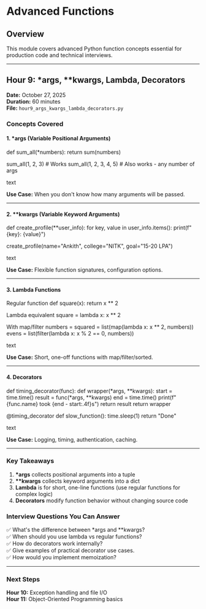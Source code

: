 # Advanced Functions

## Overview

This module covers advanced Python function concepts essential for production code and technical interviews.

---

## Hour 9: *args, **kwargs, Lambda, Decorators

**Date:** October 27, 2025  
**Duration:** 60 minutes  
**File:** `hour9_args_kwargs_lambda_decorators.py`

### Concepts Covered

#### 1. *args (Variable Positional Arguments)
def sum_all(*numbers):
return sum(numbers)

sum_all(1, 2, 3) # Works
sum_all(1, 2, 3, 4, 5) # Also works - any number of args

text

**Use Case:** When you don't know how many arguments will be passed.

---

#### 2. **kwargs (Variable Keyword Arguments)
def create_profile(**user_info):
for key, value in user_info.items():
print(f"{key}: {value}")

create_profile(name="Ankith", college="NITK", goal="15-20 LPA")

text

**Use Case:** Flexible function signatures, configuration options.

---

#### 3. Lambda Functions
Regular function
def square(x):
return x ** 2

Lambda equivalent
square = lambda x: x ** 2

With map/filter
numbers =​
squared = list(map(lambda x: x ** 2, numbers))
evens = list(filter(lambda x: x % 2 == 0, numbers))

text

**Use Case:** Short, one-off functions with map/filter/sorted.

---

#### 4. Decorators
def timing_decorator(func):
def wrapper(*args, **kwargs):
start = time.time()
result = func(*args, **kwargs)
end = time.time()
print(f"{func.name} took {end - start:.4f}s")
return result
return wrapper

@timing_decorator
def slow_function():
time.sleep(1)
return "Done"

text

**Use Case:** Logging, timing, authentication, caching.

---

### Key Takeaways

1. **\*args** collects positional arguments into a tuple
2. **\*\*kwargs** collects keyword arguments into a dict
3. **Lambda** is for short, one-line functions (use regular functions for complex logic)
4. **Decorators** modify function behavior without changing source code

### Interview Questions You Can Answer

✅ What's the difference between *args and **kwargs?  
✅ When should you use lambda vs regular functions?  
✅ How do decorators work internally?  
✅ Give examples of practical decorator use cases.  
✅ How would you implement memoization?

---

### Next Steps

**Hour 10:** Exception handling and file I/O  
**Hour 11:** Object-Oriented Programming basics
